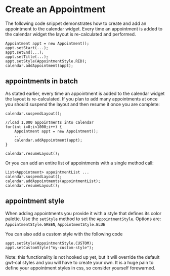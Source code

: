 # Create an Appointment #

The following code snippet demonstrates how to create and add an appointment to the calendar widget. Every time an appointment is added to the calendar widget the layout is re-calculated and performed.

```
Appointment appt = new Appointment();
appt.setStart(...);
appt.setEnd(...);
appt.setTitle(...);
appt.setStyle(AppointmentStyle.RED);
calendar.addAppointment(appt);
```

## appointments in batch ##

As stated earlier, every time an appointment is added to the calendar widget the layout is re-calculated. If you plan to add many appointments at once you should suspend the layout and then resume it once you are complete:

```
calendar.suspendLayout();

//load 1,000 appointments into calendar
for(int i=0;i<1000;i++) {
	Appointment appt = new Appointment();
	...
	calendar.addAppointment(appt);
}

calendar.resumeLayout();
```

Or you can add an entire list of appointments with a single method call:
```
List<Appointment> appointmentList ...
calendar.suspendLayout();
calendar.addAppointments(appointmentList);
calendar.resumeLayout();
```

## appointment style ##

When adding appointments you provide it with a style that defines its color palette. Use the `setStyle` method to set the `AppointmentStyle`. Options are: `AppointmentStyle.GREEN`, `AppointmentStyle.BLUE`

You can also add a custom style with the following code
```
appt.setStyle(AppointmentStyle.CUSTOM);
appt.setCustomStyle("my-custom-style");
```

Note: this functionality is not hooked up yet, but it will override the default gwt-cal styles and you will have to create your own. It is a huge pain to define your appointment styles in css, so consider yourself forewarned.